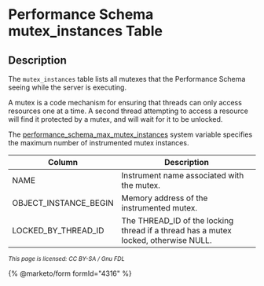 
# Performance Schema mutex_instances Table

## Description


The `mutex_instances` table lists all mutexes that the Performance Schema seeing while the server is executing.


A mutex is a code mechanism for ensuring that threads can only access resources one at a time. A second thread attempting to access a resource will find it protected by a mutex, and will wait for it to be unlocked.


The [performance_schema_max_mutex_instances](../performance-schema-system-variables.md#performance_schema_max_mutex_instances) system variable specifies the maximum number of instrumented mutex instances.



| Column | Description |
| --- | --- |
| NAME | Instrument name associated with the mutex. |
| OBJECT_INSTANCE_BEGIN | Memory address of the instrumented mutex. |
| LOCKED_BY_THREAD_ID | The THREAD_ID of the locking thread if a thread has a mutex locked, otherwise NULL. |




<sub>_This page is licensed: CC BY-SA / Gnu FDL_</sub>


{% @marketo/form formId="4316" %}
